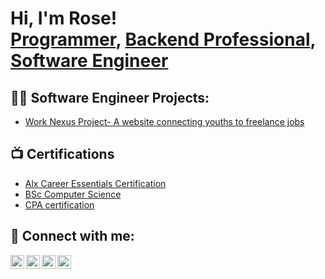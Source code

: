 <h1>Hi, I'm Rose! <br/><a href="https://github.com/joshmadakor1">Programmer</a>, <a href="https://www.linkedin.com/in/joshmadakor/">Backend Professional</a>, <a href="https://www.youtube.com/c/joshmadakor">Software Engineer</a></h1>

<h2>👨‍💻 Software Engineer Projects:</h2>


  - [Work Nexus Project- A website connecting youths to freelance jobs](https://drive.google.com/drive/folders/1OT_5awO_YtRlI9ztXblZCvclbqQFmiJ8?usp=drive_link)


<h2>📺 Certifications</h2>

- [Alx Career Essentials Certification](https://www.youtube.com/watch?v=a83ASGn_V_s)
- [BSc Computer Science](https://www.youtube.com/watch?v=uHy3oM7NnoU)
- [CPA certification](https://www.youtube.com/watch?v=N-L9hklSlNk)


<h2> 🤳 Connect with me:</h2>

[<img align="left" alt="JoshMadakor | YouTube" width="22px" src="https://cdn.jsdelivr.net/npm/simple-icons@v3/icons/youtube.svg" />][youtube]
[<img align="left" alt="JoshMadakor | Twitter" width="22px" src="https://cdn.jsdelivr.net/npm/simple-icons@v3/icons/twitter.svg" />][twitter]
[<img align="left" alt="JoshMadakor | LinkedIn" width="22px" src="https://cdn.jsdelivr.net/npm/simple-icons@v3/icons/linkedin.svg" />][linkedin]
[<img align="left" alt="JoshMadakor | Instagram" width="22px" src="https://cdn.jsdelivr.net/npm/simple-icons@v3/icons/instagram.svg" />][instagram]

[twitter]: https://twitter.com/joshmadakor
[youtube]: https://www.youtube.com/c/joshmadakor
[instagram]: https://www.instagram.com/joshmadakor/
[linkedin]: https://linkedin.com/in/joshmadakor

<!--
**joshmadakor1/joshmadakor1** is a ✨ _special_ ✨ repository because its `README.md` (this file) appears on your GitHub profile.

Here are some ideas to get you started:

- 🔭 I’m currently working on ...
- 🌱 I’m currently learning ...
- 👯 I’m looking to collaborate on ...
- 🤔 I’m looking for help with ...
- 💬 Ask me about ...
- 📫 How to reach me: ...
- 😄 Pronouns: ...
- ⚡ Fun fact: ...
-->
